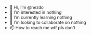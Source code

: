 - 👋 Hi, I’m @nezdo
- 👀 I’m interested in nothing
- 🌱 I’m currently learning nothing
- 💞️ I’m looking to collaborate on nothing
- 📫 How to reach me wtf pls don't

<!---
nezdo/nezdo is a ✨ special ✨ repository because its `README.md` (this file) appears on your GitHub profile.
You can click the Preview link to take a look at your changes.
--->
